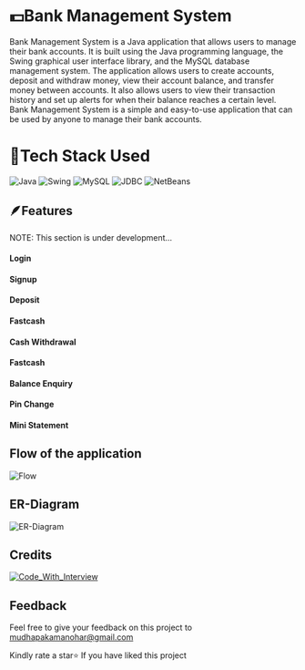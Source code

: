 
# 💵Bank Management System

Bank Management System is a Java application that allows users to manage their bank accounts. It is built using the Java programming language, the Swing graphical user interface library, and the MySQL database management system. The application allows users to create accounts, deposit and withdraw money, view their account balance, and transfer money between accounts. It also allows users to view their transaction history and set up alerts for when their balance reaches a certain level. Bank Management System is a simple and easy-to-use application that can be used by anyone to manage their bank accounts.


# 🔨Tech Stack Used

![Java](https://img.shields.io/badge/Java-20B63A?style=for-the-badge)
![Swing](https://img.shields.io/badge/Swing-20B2AA?style=for-the-badge)
![MySQL](https://img.shields.io/badge/MySQL-92B2AA?style=for-the-badge)
![JDBC](https://img.shields.io/badge/JDBC-2054AA?style=for-the-badge)
![NetBeans](https://img.shields.io/badge/NetBeans-2092AA?style=for-the-badge)


## 🪶Features
NOTE: This section is under development...
#### Login 
#### Signup 
#### Deposit
#### Fastcash 
#### Cash Withdrawal
#### Fastcash
#### Balance Enquiry
#### Pin Change
#### Mini Statement

## Flow of the application

![Flow](https://blogger.googleusercontent.com/img/b/R29vZ2xl/AVvXsEjxtpZFVupNLG5tUuE1AekkjIJn3YWzuBSaCe3HKnqCihgzjqGhYYHYvGyKpzQb3u4_SUY5WnwLSbTjOrsWL7j52Ajy4MhIxgAIUiJM3jprVBs6DJk2mvYRrIyEN7PK11lGBw-1OCOIwiuTA80_PCmggr4ShIoWLygyEtZD4t7FKh7dDYpe4m-HdXS-4sg/w636-h510/FlowChartBMSystem.png)

## ER-Diagram

![ER-Diagram](https://blogger.googleusercontent.com/img/b/R29vZ2xl/AVvXsEg2CDzjdQHl3hkJgu5PXylamv6QsliadrujSqasZxAgPRelkcsca9xFPoFGiZjoqgK9NUY4A_D0ZYQBmf2uK9LkoKoC9h8DjV51ViQR9R_zSPXqT8inbEll88zjH23A-vOIBKBK3uzi7KRJFrTJa1cgno47gl2s7CKtg1ls7QEWBozMbVaWnatqW8IsvyA/w694-h461/ERDiagramBMSystem.jpg)

## Credits
[![Code_With_Interview](https://img.shields.io/badge/Code_With_Interview-20B63A?style=for-the-badge)](https://www.youtube.com/@codeforinterview)

## Feedback

Feel free to give your feedback on this project to mudhapakamanohar@gmail.com 

Kindly rate a star⭐ If you have liked this project
